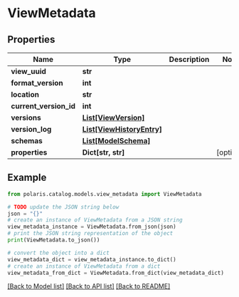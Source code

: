 <!--

 Licensed to the Apache Software Foundation (ASF) under one
 or more contributor license agreements.  See the NOTICE file
 distributed with this work for additional information
 regarding copyright ownership.  The ASF licenses this file
 to you under the Apache License, Version 2.0 (the
 "License"); you may not use this file except in compliance
 with the License.  You may obtain a copy of the License at

   http://www.apache.org/licenses/LICENSE-2.0

 Unless required by applicable law or agreed to in writing,
 software distributed under the License is distributed on an
 "AS IS" BASIS, WITHOUT WARRANTIES OR CONDITIONS OF ANY
 KIND, either express or implied.  See the License for the
 specific language governing permissions and limitations
 under the License.

-->
# ViewMetadata


## Properties

Name | Type | Description | Notes
------------ | ------------- | ------------- | -------------
**view_uuid** | **str** |  | 
**format_version** | **int** |  | 
**location** | **str** |  | 
**current_version_id** | **int** |  | 
**versions** | [**List[ViewVersion]**](ViewVersion.md) |  | 
**version_log** | [**List[ViewHistoryEntry]**](ViewHistoryEntry.md) |  | 
**schemas** | [**List[ModelSchema]**](ModelSchema.md) |  | 
**properties** | **Dict[str, str]** |  | [optional] 

## Example

```python
from polaris.catalog.models.view_metadata import ViewMetadata

# TODO update the JSON string below
json = "{}"
# create an instance of ViewMetadata from a JSON string
view_metadata_instance = ViewMetadata.from_json(json)
# print the JSON string representation of the object
print(ViewMetadata.to_json())

# convert the object into a dict
view_metadata_dict = view_metadata_instance.to_dict()
# create an instance of ViewMetadata from a dict
view_metadata_from_dict = ViewMetadata.from_dict(view_metadata_dict)
```
[[Back to Model list]](../README.md#documentation-for-models) [[Back to API list]](../README.md#documentation-for-api-endpoints) [[Back to README]](../README.md)


